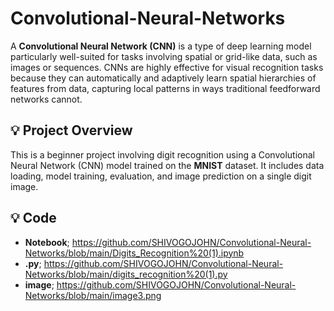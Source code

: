 # Convolutional-Neural-Networks

A **Convolutional Neural Network (CNN)** is a type of deep learning model particularly well-suited for tasks involving spatial or grid-like data, such as images or sequences. CNNs are highly effective for visual recognition tasks because they can automatically and adaptively learn spatial hierarchies of features from data, capturing local patterns in ways traditional feedforward networks cannot.

## 💡 Project Overview 
This is a beginner project involving digit recognition using a Convolutional Neural Network (CNN) model trained on the **MNIST** dataset. It includes data loading, model training, evaluation, and image prediction on a single digit image.

## 💡 Code

- **Notebook**; https://github.com/SHIVOGOJOHN/Convolutional-Neural-Networks/blob/main/Digits_Recognition%20(1).ipynb
- **.py**; https://github.com/SHIVOGOJOHN/Convolutional-Neural-Networks/blob/main/digits_recognition%20(1).py
- **image**; https://github.com/SHIVOGOJOHN/Convolutional-Neural-Networks/blob/main/image3.png
